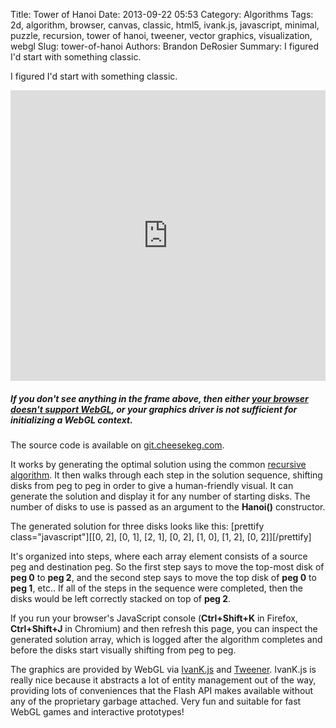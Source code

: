 Title: Tower of Hanoi
Date: 2013-09-22 05:53
Category: Algorithms
Tags: 2d, algorithm, browser, canvas, classic, html5, ivank.js, javascript, minimal, puzzle, recursion, tower of hanoi, tweener, vector graphics, visualization, webgl
Slug: tower-of-hanoi
Authors: Brandon DeRosier
Summary: I figured I'd start with something classic.

I figured I'd start with something classic. <!--more-->

<iframe src="http://bdero.me/ivank-tests/hanoi/" width="100%" height="465" frameborder="no"></iframe>
<h5><strong>If you don't see anything in the frame above, then either <a title="Check if your browser supports WebGL" href="http://get.webgl.org/" target="_blank">your browser doesn't support WebGL</a>, or your graphics driver is not sufficient for initializing a WebGL context.</strong></h5>
The source code is available on <a title="Tower of Hanoi Solver source code" href="http://git.cheesekeg.com/?p=ivank-tests.git;a=history;f=hanoi;hb=HEAD" target="_blank">git.cheesekeg.com</a>.

It works by generating the optimal solution using the common <a title="Tower of Hanoi recursive solution" href="https://en.wikipedia.org/wiki/Tower_of_Hanoi#Recursive_solution" target="_blank">recursive algorithm</a>. It then walks through each step in the solution sequence, shifting disks from peg to peg in order to give a human-friendly visual. It can generate the solution and display it for any number of starting disks. The number of disks to use is passed as an argument to the <strong>Hanoi()</strong> constructor.

The generated solution for three disks looks like this:
[prettify class="javascript"][[0, 2], [0, 1], [2, 1], [0, 2], [1, 0], [1, 2], [0, 2]][/prettify]

It's organized into steps, where each array element consists of a source peg and destination peg. So the first step says to move the top-most disk of <strong>peg 0</strong> to <strong>peg 2</strong>, and the second step says to move the top disk of <strong>peg 0</strong> to <strong>peg 1</strong>, etc.. If all of the steps in the sequence were completed, then the disks would be left correctly stacked on top of <strong>peg 2</strong>.

If you run your browser's JavaScript console (<strong>Ctrl+Shift+K</strong> in Firefox, <strong>Ctrl+Shift+J</strong> in Chromium) and then refresh this page, you can inspect the generated solution array, which is logged after the algorithm completes and before the disks start visually shifting from peg to peg.

The graphics are provided by WebGL via <a href="http://lib.ivank.net/" target="_blank">IvanK.js</a> and <a href="http://tweener.ivank.net/" target="_blank">Tweener</a>. IvanK.js is really nice because it abstracts a lot of entity management out of the way, providing lots of conveniences that the Flash API makes available without any of the proprietary garbage attached. Very fun and suitable for fast WebGL games and interactive prototypes!
